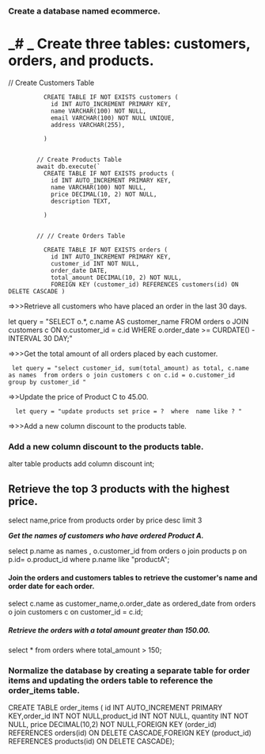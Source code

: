   ### Create a database named ecommerce.
# _# _ Create three tables: customers, orders, and products.
 // Create Customers Table
            
              CREATE TABLE IF NOT EXISTS customers (
                id INT AUTO_INCREMENT PRIMARY KEY,
                name VARCHAR(100) NOT NULL,
                email VARCHAR(100) NOT NULL UNIQUE,
                address VARCHAR(255),
                
              )
            
      
            // Create Products Table
            await db.execute(`
              CREATE TABLE IF NOT EXISTS products (
                id INT AUTO_INCREMENT PRIMARY KEY,
                name VARCHAR(100) NOT NULL,
                price DECIMAL(10, 2) NOT NULL,
                description TEXT,
               
              )
           
      
            // // Create Orders Table
           
              CREATE TABLE IF NOT EXISTS orders (
                id INT AUTO_INCREMENT PRIMARY KEY,
                customer_id INT NOT NULL,
                order_date DATE,
                total_amount DECIMAL(10, 2) NOT NULL,
                FOREIGN KEY (customer_id) REFERENCES customers(id) ON DELETE CASCADE )
           

=>>>Retrieve all customers who have placed an order in the last 30 days.

  let query = "SELECT o.*, c.name AS customer_name FROM orders o JOIN customers c ON o.customer_id = c.id WHERE o.order_date >= CURDATE() - INTERVAL 30 DAY;"

=>>>Get the total amount of all orders placed by each customer.

     let query = "select customer_id, sum(total_amount) as total, c.name as names  from orders o join customers c on c.id = o.customer_id  group by customer_id "

=>>Update the price of Product C to 45.00.

      let query = "update products set price = ?  where  name like ? "

=>>>Add a new column discount to the products table.



### Add a new column discount to the products table.



   alter table products add column discount int;

   ## Retrieve the top 3 products with the highest price.


   select name,price from products order by price  desc limit 3 

   ___Get the names of customers who have ordered Product A.___

   select p.name as names , o.customer_id from orders o join products p on p.id= o.product_id where p.name like "productA";
#### Join the orders and customers tables to retrieve the customer's name and order date for each order.

select c.name as customer_name,o.order_date as ordered_date from orders o join customers c on customer_id = c.id;
##### Retrieve the orders with a total amount greater than 150.00.

select * from orders where total_amount > 150;


### Normalize the database by creating a separate table for order items and updating the orders table to reference the order_items table.

CREATE TABLE order_items (    id INT AUTO_INCREMENT PRIMARY KEY,order_id INT NOT NULL,product_id INT NOT NULL, quantity INT NOT NULL, price DECIMAL(10,2) NOT NULL,FOREIGN KEY (order_id) REFERENCES orders(id) ON DELETE CASCADE,FOREIGN KEY (product_id) REFERENCES products(id) ON DELETE CASCADE);